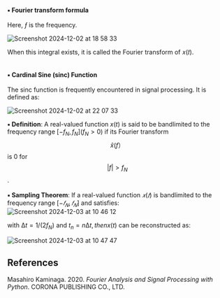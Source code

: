 **▪️ Fourier transform formula**\
<br>
Here, *ƒ* is the frequency.

![Screenshot 2024-12-02 at 18 58 33](https://github.com/user-attachments/assets/ac50ba85-2a15-4dd3-8146-05a11b0e1a0c)

When this integral exists, it is called the Fourier transform of 𝑥(𝑡).
</br>
<br>
</br>
**▪️ Cardinal Sine (sinc) Function**\
<br>
The sinc function is frequently encountered in signal processing. It is defined as:

![Screenshot 2024-12-02 at 22 07 33](https://github.com/user-attachments/assets/a72ef406-1bb1-4bec-b2a8-e90b9c6abca6)


**▪️ Definition**: A real-valued function $x(t)$ is said to be bandlimited to the frequency range $[-f_N, f_N ](f_N > 0)$ if its Fourier transform $$\hat{x}(f）$$ is $0$ for $$|f|> f_N$$.
<br>
</br>
**▪️ Sampling Theorem**: If a real-valued function $𝑥(𝑡)$ is bandlimited to the frequency
range $[−𝑓_𝑁, 𝑓_𝑁]$ and satisfies:
![Screenshot 2024-12-03 at 10 46 12](https://github.com/user-attachments/assets/00178384-e776-4b25-b03b-4b55156ea869)

with $∆t=  1/(2f_N )$ and $t_n=n∆t, then x(t)$ can be reconstructed as:

![Screenshot 2024-12-03 at 10 47 47](https://github.com/user-attachments/assets/b0624309-6972-4e09-9c6d-6808337b36c9)


## References
Masahiro Kaminaga. 2020. *Fourier Analysis and Signal Processing with Python*. CORONA PUBLISHING CO., LTD.
